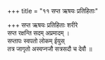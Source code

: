 +++
title = "११ सप्त ऋषयः प्रतिहिताः"

+++
सप्त ऋषयः प्रतिहिताः शरीरे  
सप्त रक्षन्ति सदम् अप्रमादम् ।  
सप्तापः स्वपतो लोकम् ईयुस्  
तत्र जागृतो अस्वप्नजौ सत्रसदौ च देवौ ॥